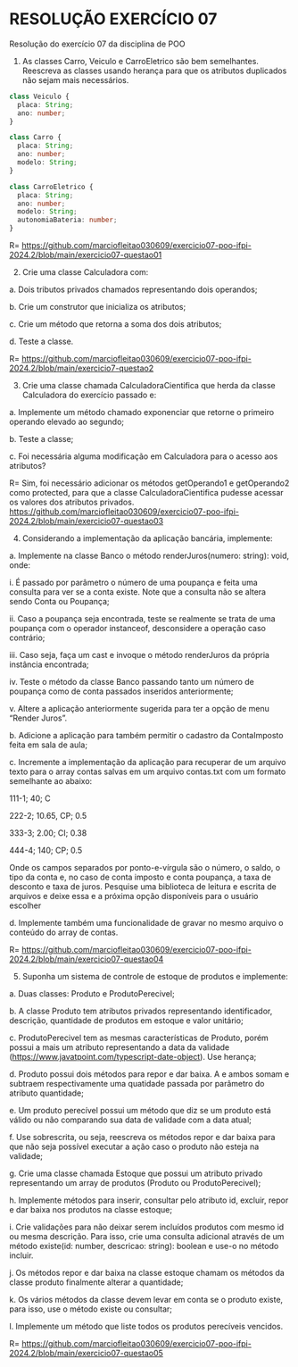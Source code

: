 # RESOLUÇÃO EXERCÍCIO 07
Resolução do exercício 07 da disciplina de POO

1) As classes Carro, Veiculo e CarroEletrico são bem semelhantes. Reescreva as classes usando herança para que os atributos duplicados não sejam mais necessários.
``` typescript
class Veiculo {
  placa: String;
  ano: number;
}

class Carro {
  placa: String;
  ano: number;
  modelo: String;
}

class CarroEletrico {
  placa: String;
  ano: number;
  modelo: String;
  autonomiaBateria: number;
}
```
R= https://github.com/marciofleitao030609/exercicio07-poo-ifpi-2024.2/blob/main/exercicio07-questao01

2) Crie uma classe Calculadora com:

a. Dois tributos privados chamados representando dois operandos;

b. Crie um construtor que inicializa os atributos;

c. Crie um método que retorna a soma dos dois atributos;

d. Teste a classe.

R= https://github.com/marciofleitao030609/exercicio07-poo-ifpi-2024.2/blob/main/exercicio7-questao2

3) Crie uma classe chamada CalculadoraCientifica que herda da classe Calculadora do exercício passado e:

a. Implemente um método chamado exponenciar que retorne o primeiro operando elevado ao segundo;

b. Teste a classe;

c. Foi necessária alguma modificação em Calculadora para o acesso aos atributos?

R= Sim, foi necessário adicionar os métodos getOperando1 e getOperando2 como protected, para que a classe CalculadoraCientifica pudesse acessar os valores dos atributos privados. https://github.com/marciofleitao030609/exercicio07-poo-ifpi-2024.2/blob/main/exercicio07-questao03

4) Considerando a implementação da aplicação bancária, implemente:

a. Implemente na classe Banco o método renderJuros(numero: string): void, onde:

i. É passado por parâmetro o número de uma poupança e feita uma consulta para ver se a conta existe. Note que a consulta não se altera sendo Conta ou Poupança;

ii. Caso a poupança seja encontrada, teste se realmente se trata de uma poupança com o operador instanceof, desconsidere a operação caso contrário;

iii. Caso seja, faça um cast e invoque o método renderJuros da própria instância encontrada;

iv. Teste o método da classe Banco passando tanto um número de poupança como de conta passados inseridos anteriormente;

v. Altere a aplicação anteriormente sugerida para ter a opção de menu “Render Juros”.

b. Adicione a aplicação para também permitir o cadastro da ContaImposto feita em sala de aula;

c. Incremente a implementação da aplicação para recuperar de um arquivo texto para o array contas salvas em um arquivo contas.txt com um formato semelhante ao abaixo:

111-1; 40; C

222-2; 10.65, CP; 0.5

333-3; 2.00; CI; 0.38

444-4; 140; CP; 0.5

Onde os campos separados por ponto-e-vírgula são o número, o saldo, o tipo da conta e, no caso de conta imposto e conta poupança, a taxa de desconto e taxa de juros. Pesquise uma biblioteca de leitura e escrita de arquivos e deixe essa e a próxima opção disponíveis para o usuário escolher 

d. Implemente também uma funcionalidade de gravar no mesmo arquivo o conteúdo do array de contas.

R= https://github.com/marciofleitao030609/exercicio07-poo-ifpi-2024.2/blob/main/exercicio07-questao04

5. Suponha um sistema de controle de estoque de produtos e implemente:

a. Duas classes: Produto e ProdutoPerecivel;

b. A classe Produto tem atributos privados representando identificador, descrição, quantidade de produtos em estoque e valor unitário;

c. ProdutoPerecivel tem as mesmas características de Produto, porém possui a mais um atributo representando a data da validade (https://www.javatpoint.com/typescript-date-object). Use herança;

d. Produto possui dois métodos para repor e dar baixa. A e ambos somam e subtraem respectivamente uma quatidade passada por parâmetro do atributo quantidade;

e. Um produto perecível possui um método que diz se um produto está válido ou não comparando sua data de validade com a data atual;

f. Use sobrescrita, ou seja, reescreva os métodos repor e dar baixa para que não seja possível executar a ação caso o produto não esteja na validade;

g. Crie uma classe chamada Estoque que possui um atributo privado representando um array de produtos (Produto ou ProdutoPerecivel);

h. Implemente métodos para inserir, consultar pelo atributo id, excluir, repor e dar baixa nos produtos na classe estoque;

i. Crie validações para não deixar serem incluídos produtos com mesmo id ou mesma descrição. Para isso, crie uma consulta adicional através de um método existe(id: number, descricao: string): boolean e use-o no método incluir.

j. Os métodos repor e dar baixa na classe estoque chamam os métodos da classe produto finalmente alterar a quantidade;

k. Os vários métodos da classe devem levar em conta se o produto existe, para isso, use o método existe ou consultar;

l. Implemente um método que liste todos os produtos perecíveis vencidos.

R= https://github.com/marciofleitao030609/exercicio07-poo-ifpi-2024.2/blob/main/exercicio07-questao05
